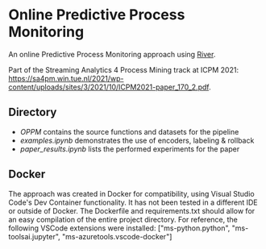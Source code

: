 # Online Predictive Process Monitoring
An online Predictive Process Monitoring approach using [River](https://github.com/online-ml/river). 

Part of the Streaming Analytics 4 Process Mining track at ICPM 2021: https://sa4pm.win.tue.nl/2021/wp-content/uploads/sites/3/2021/10/ICPM2021-paper_170_2.pdf. 

## Directory
- *OPPM* contains the source functions and datasets for the pipeline
- *examples.ipynb* demonstrates the use of encoders, labeling & rollback
- *paper_results.ipynb* lists the performed experiments for the paper

## Docker
The approach was created in Docker for compatibility, using Visual Studio Code's Dev Container functionality. It has not been tested in a different IDE or outside of Docker. The Dockerfile and requirements.txt should allow for an easy compilation of the entire project directory. For reference, the following VSCode extensions were installed: ["ms-python.python", "ms-toolsai.jupyter", "ms-azuretools.vscode-docker"]
